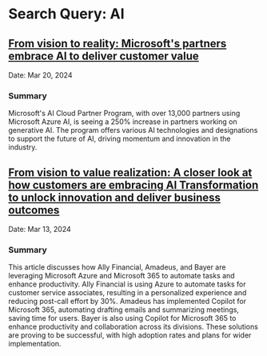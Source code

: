 # Search Query: AI

## [From vision to reality: Microsoft's partners embrace AI to deliver customer value](https://blogs.microsoft.com/blog/2024/03/20/from-vision-to-reality-microsofts-partners-embrace-ai-to-deliver-customer-value/)

Date: Mar 20, 2024

### Summary

Microsoft's AI Cloud Partner Program, with over 13,000 partners using Microsoft Azure AI, is seeing a 250% increase in partners working on generative AI. The program offers various AI technologies and designations to support the future of AI, driving momentum and innovation in the industry.

## [From vision to value realization: A closer look at how customers are embracing AI Transformation to unlock innovation and deliver business outcomes](https://blogs.microsoft.com/blog/2024/03/13/from-vision-to-value-realization-a-closer-look-at-how-customers-are-embracing-ai-transformation-to-unlock-innovation-and-deliver-business-outcomes/)

Date: Mar 13, 2024

### Summary

This article discusses how Ally Financial, Amadeus, and Bayer are leveraging Microsoft Azure and Microsoft 365 to automate tasks and enhance productivity. Ally Financial is using Azure to automate tasks for customer service associates, resulting in a personalized experience and reducing post-call effort by 30%. Amadeus has implemented Copilot for Microsoft 365, automating drafting emails and summarizing meetings, saving time for users. Bayer is also using Copilot for Microsoft 365 to enhance productivity and collaboration across its divisions. These solutions are proving to be successful, with high adoption rates and plans for wider implementation.

